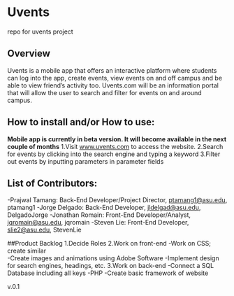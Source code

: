 # Uvents
repo for uvents project

## Overview 
Uvents is a mobile app that offers an interactive platform where students can log into the app, create events, 
view events on and off campus and be able to view friend’s activity too. Uvents.com will be an information portal that 
will allow the user to search and filter for events on and around campus.

## How to install and/or How to use:
**Mobile app is currently in beta version. It will become available in the next couple of months**
1.Visit www.uvents.com to access the website. 
2.Search for events by clicking into the search engine and typing a keyword
3.Filter out events by inputting parameters in parameter fields

## List of Contributors: 
-Prajwal Tamang: Back-End Developer/Project Director, ptamang1@asu.edu, ptamang1
-Jorge Delgado: Back-End Developer, jldelgad@asu.edu, DelgadoJorge 
-Jonathan Romain: Front-End Developer/Analyst, jqromain@asu.edu, jqromain
-Steven Lie: Front-End Developer, slie2@asu.edu, StevenLie

##Product Backlog
1.Decide Roles
2.Work on front-end
-Work on CSS; create similar  
-Create images and animations using Adobe Software
-Implement design for search engines, headings,  etc.
3.Work on back-end
-Connect  a SQL Database including all keys
-PHP
-Create basic framework of website

v.0.1
 
